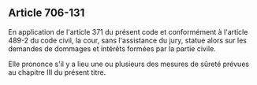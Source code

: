 Article 706-131
----
En application de l'article 371 du présent code et conformément à l'article
489-2 du code civil, la cour, sans l'assistance du jury, statue alors sur les
demandes de dommages et intérêts formées par la partie civile.

Elle prononce s'il y a lieu une ou plusieurs des mesures de sûreté prévues au
chapitre III du présent titre.
